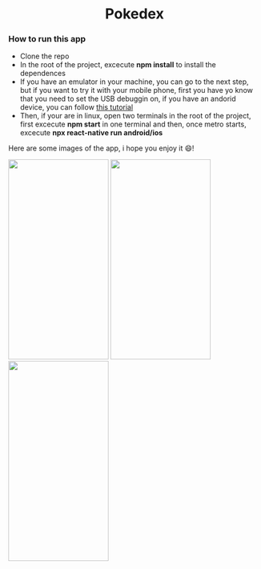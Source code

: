 <h1 align="center">Pokedex</h1>
<div>
  <h3>How to run this app</h3>
  <ul>
    <li>Clone the repo</li>
    <li>In the root of the project, excecute <strong>npm install</strong> to install the dependences</li> 
    <li>If you have an emulator in your machine, you can go to the next step, but if you want to try it with your mobile phone, first you have yo know that you need to set the USB debuggin on, if you have an andorid device, you can follow <a href="https://www.microfocus.com/documentation/silk-test/210/en/silktestworkbench-help-en/GUID-BE1EA2BA-EFF2-4B2D-8F09-4BEE0947DFB2.html">this tutorial</a></li>
    <li>Then, if your are in linux, open two terminals in the root of the project, first excecute <strong>npm start</strong> in one terminal and then, once metro starts, excecute <strong>npx react-native run android/ios</strong></li>
  </ul>
 
  <div>
    <p>Here are some images of the app, i hope you enjoy it 😄!</p>
  </div>
  <div >
<img src="https://media.giphy.com/media/JZIZwsB4qW5MDGvKZN/giphy.gif?cid=790b7611671dc4f8693f1a2d9e127b4c640d9660c42ab7a1&rid=giphy.gif&ct=g" display="inline" width="200" height="400"/>
<img src="https://media.giphy.com/media/zixHY3z8DUDV1TwP5K/giphy.gif?cid=790b7611f5baec32a1a34d6b65a959a59b4410b9d1738e84&rid=giphy.gif&ct=g" display="inline" width="200" height="400"/>
  <img src="https://media.giphy.com/media/Z7GNvo1eKg3jBuWlmy/giphy.gif?cid=790b761183724a1461bff762326fa3bb7ad66dbda5bb7d7a&rid=giphy.gif&ct=g" display="inline" width="200" height="400"/>
</div>
</div>

